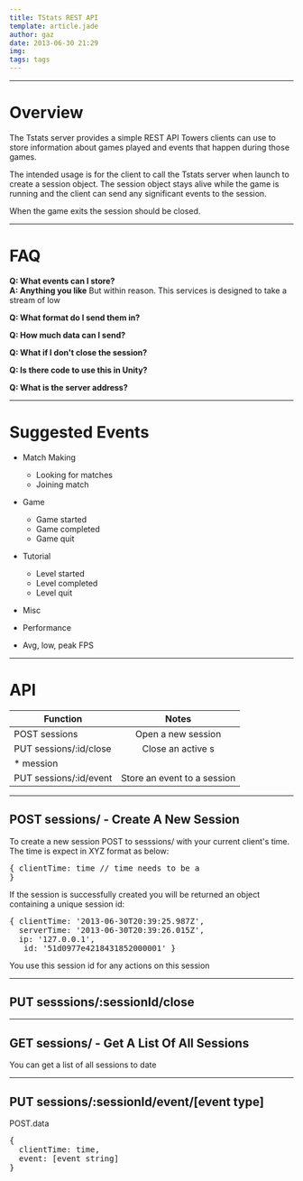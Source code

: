 ```yaml
---
title: TStats REST API
template: article.jade
author: gaz
date: 2013-06-30 21:29
img: 
tags: tags
---
```

---------------------------------------------
# Overview
The Tstats server provides a simple REST API Towers clients can use to store information about games played and events that happen during those games.

The intended usage is for the client to call the Tstats server when launch to create a session object. The session object stays alive while the game is running and the client can send any significant events to the session.

When the game exits the session should be closed.

---------------------------------------------

# FAQ
**Q: What events can I store?** <br>
**A: Anything you like**
But within reason. This services is designed to take a stream of low

**Q: What format do I send them in?**

**Q: How much data can I send?**

**Q: What if I don't close the session?**

**Q: Is there code to use this in Unity?**

**Q: What is the server address?**


---------------------------------------------
# Suggested Events

- Match Making
  - Looking for matches
  - Joining match

- Game
  - Game started
  - Game completed
  - Game quit

- Tutorial
  - Level started
  - Level completed
  - Level quit

- Misc
- Performance
- Avg, low, peak FPS




---------------------------------------------

# API

| Function                | Notes         |
| ----------------------- |:-------------:|
| POST sessions           | Open a new session |
| PUT sessions/:id/close  | Close an active s
* mession      |
| PUT sessions/:id/event  | Store an event to a session      |

---------------------------------------------

## POST sessions/ - Create A New Session

To create a new session POST to <span class='label label-inverse'>sesssions/</span> with your current client's time. The time is expect in XYZ format as below:

<pre class='prettyprint language-js'>{ clientTime: time // time needs to be a
}</pre>

If the session is successfully created you will be returned an object containing a unique session id:

<pre class='prettyprint language-js'>{ clientTime: '2013-06-30T20:39:25.987Z',
  serverTime: '2013-06-30T20:39:26.015Z',
  ip: '127.0.0.1',
  _id: '51d0977e4218431852000001' }</pre>

You use this session id for any actions on this session

---------------------------------------------

## PUT sesssions/:sessionId/close


---------------------------------------------

## GET sessions/ - Get A List Of All Sessions
You can get a list of all sessions to date



---------------------------------------------

## PUT sessions/:sessionId/event/[event type]

POST.data

<pre class='prettyprint language-js'>{
  clientTime: time, 
  event: [event string]
}</pre>





